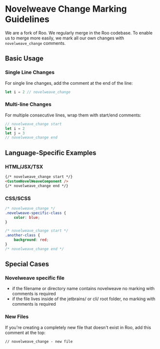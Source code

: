 # Novelweave Change Marking Guidelines

We are a fork of Roo. We regularly merge in the Roo codebase. To enable us to merge more easily, we mark all
our own changes with `novelweave_change` comments.

## Basic Usage

### Single Line Changes

For single line changes, add the comment at the end of the line:

```typescript
let i = 2 // novelweave_change
```

### Multi-line Changes

For multiple consecutive lines, wrap them with start/end comments:

```typescript
// novelweave_change start
let i = 2
let j = 3
// novelweave_change end
```

## Language-Specific Examples

### HTML/JSX/TSX

```html
{/* novelweave_change start */}
<CustomNovelWeaveComponent />
{/* novelweave_change end */}
```

### CSS/SCSS

```css
/* novelweave_change */
.novelweave-specific-class {
	color: blue;
}

/* novelweave_change start */
.another-class {
	background: red;
}
/* novelweave_change end */
```

## Special Cases

### Novelweave specific file

- if the filename or directory name contains novelweave no marking with comments is required
- if the file lives inside of the jetbrains/ or cli/ root folder, no marking with comments is required

### New Files

If you're creating a completely new file that doesn't exist in Roo, add this comment at the top:

```
// novelweave_change - new file
```
